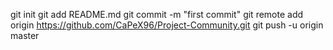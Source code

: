 git init
git add README.md
git commit -m "first commit"
git remote add origin https://github.com/CaPeX96/Project-Community.git
git push -u origin master